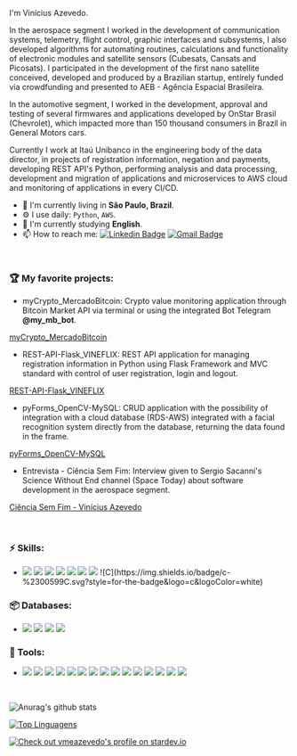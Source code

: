 I'm Vinícius Azevedo.

In the aerospace segment I worked in the development of communication systems, telemetry, flight control, graphic interfaces and subsystems, I also developed algorithms for automating routines, calculations and functionality of electronic modules and satellite sensors (Cubesats, Cansats and Picosats). I participated in the development of the first nano satellite conceived, developed and produced by a Brazilian startup, entirely funded via crowdfunding and presented to AEB - Agência Espacial Brasileira.

In the automotive segment, I worked in the development, approval and testing of several firmwares and applications developed by OnStar Brasil (Chevrolet), which impacted more than 150 thousand consumers in Brazil in General Motors cars.

Currently I work at Itaú Unibanco in the engineering body of the data director, in projects of registration information, negation and payments, developing REST API's Python, performing analysis and data processing, development and migration of applications and microservices to AWS cloud and monitoring of applications in every CI/CD.

- 📍  I'm currently living in **São Paulo, Brazil**.
- ⚙️ I use daily: `Python`, `AWS`.
- 🌱 I'm currently studying **English**.
- 📫 How to reach me:
[![Linkedin Badge](https://img.shields.io/badge/-LinkedIn-blue?style=flat-square&logo=Linkedin&logoColor=white&link=https://www.linkedin.com/in/vin%C3%ADcius-azevedo-45180ab2/)](https://www.linkedin.com/in/vin%C3%ADcius-azevedo-45180ab2/)
[![Gmail Badge](https://img.shields.io/badge/-Gmail-c14438?style=flat-square&logo=Gmail&logoColor=white&link=mailto:vmeazevedo@gmail.com)](mailto:vmeazevedo@gmail.com)

<br/>

### :trophy: My favorite projects:
- myCrypto_MercadoBitcoin: 
Crypto value monitoring application through Bitcoin Market API via terminal or using the integrated Bot Telegram **@my_mb_bot**.

[myCrypto_MercadoBitcoin](https://github.com/vmeazevedo/myCrypto_MercadoBitcoin)

- REST-API-Flask_VINEFLIX: 
REST API application for managing registration information in Python using Flask Framework and MVC standard with control of user registration, login and logout.

[REST-API-Flask_VINEFLIX](https://github.com/vmeazevedo/REST-API-Flask_VINEFLIX)


- pyForms_OpenCV-MySQL:
CRUD application with the possibility of integration with a cloud database (RDS-AWS) integrated with a facial recognition system directly from the database, returning the data found in the frame.

[pyForms_OpenCV-MySQL](https://github.com/vmeazevedo/pyForms_OpenCV-MySQL)


- Entrevista - Ciência Sem Fim: 
Interview given to Sergio Sacanni's Science Without End channel (Space Today) about software development in the aerospace segment.

[Ciência Sem Fim - Vinícius Azevedo](https://www.youtube.com/watch?v=IScvQU9N1zk&ab_channel=Ci%C3%AAnciaSemFim)

<br>

### ⚡ Skills:
- <img src="https://img.shields.io/badge/-Python-3776AB?&logo=Python&logoColor=FFFFFF">
			<img src="https://img.shields.io/badge/FastAPI-005571?&logo=fastapi">
			<img src="https://img.shields.io/badge/-Flask-181717?&logo=Flask&logoColor=FFFFFF">
			<img src="https://img.shields.io/badge/Apache%20Kafka-000?&logo=apachekafka">
			<img src="https://img.shields.io/badge/-Docker-2496ED?&logo=docker&logoColor=white">
			<img src="https://img.shields.io/badge/AWS-%23FF9900.svg?&logo=amazon-aws&logoColor=white">
			<img src="https://img.shields.io/badge/terraform-%235835CC.svg?&logo=terraform&logoColor=white">
			![C](https://img.shields.io/badge/c-%2300599C.svg?style=for-the-badge&logo=c&logoColor=white)


### 📦 Databases:
- <img src="https://img.shields.io/badge/-MySql-003B57?&logo=MySQL&logoColor=FFFFFF">
			<img src="https://img.shields.io/badge/-SQLite-4479A1?&logo=sqlite&logoColor=FFFFFF">
			<img src="https://img.shields.io/badge/-Microsoft%20SQL%20Server-CC2927?&logo=Microsoft%20SQL%20Server&logoColor=FFFFFF">
			<img src="https://img.shields.io/badge/postgres-%23316192.svg?&logo=postgresql&logoColor=white">


### 🧰 Tools:
- <img src="https://img.shields.io/badge/-VSCode-007ACC?&logo=Visual%20Studio%20Code&logoColor=FFFFFF">	
			<img src="https://img.shields.io/badge/splunk-%23000000.svg?&logo=splunk&logoColor=white">
			<img src="https://img.shields.io/badge/-Git-F05032?&logo=git&logoColor=FFFFFF">
			<img src="https://img.shields.io/badge/-GitLab-FCA121?&logo=GitLab&logoColor=FFFFFF">
			<img src="https://img.shields.io/badge/-GitHub-181717?&logo=GitHub&logoColor=FFFFFF">
			<img src="https://img.shields.io/badge/grafana-%23F46800.svg?&logo=grafana&logoColor=white">
			<img src="https://img.shields.io/badge/splunk-%23000000.svg?&logo=splunk&logoColor=white">
			<img src="https://img.shields.io/badge/-Linux-FCC624?&logo=Linux&logoColor=FFFFFF">
			<img src="https://img.shields.io/badge/-Windows-0078D6?&logo=Windows&logoColor=FFFFFF">
			<img src="https://img.shields.io/badge/Postman-FF6C37?&logo=postman&logoColor=white">
			<img src="https://img.shields.io/badge/Insomnia-black?&logo=insomnia&logoColor=5849BE">
			<img src="https://img.shields.io/badge/heroku-%23430098.svg?&logo=heroku&logoColor=white">
			<img src="https://img.shields.io/badge/-Swagger-%23Clojure?&logo=swagger&logoColor=white">
			<img src="https://img.shields.io/badge/confluence-%23172BF4.svg?&logo=confluence&logoColor=white">
			<img src="https://img.shields.io/badge/jira-%230A0FFF.svg?&logo=jira&logoColor=white">



<br/>


![Anurag's github stats](https://github-readme-stats.vercel.app/api?username=vmeazevedo&show_icons=true&theme=dark&background=000000)

[![Top Linguagens](https://github-readme-stats.vercel.app/api/top-langs/?username=vmeazevedo&layout=compact&theme=dark&background=000000)](https://github.com/anuraghazra/github-readme-stats)

<a href="https://stardev.io/developers/vmeazevedo"><img alt="Check out vmeazevedo's profile on stardev.io" src="https://stardev.io/developers/vmeazevedo/badge/languages/country.svg" /></a>
